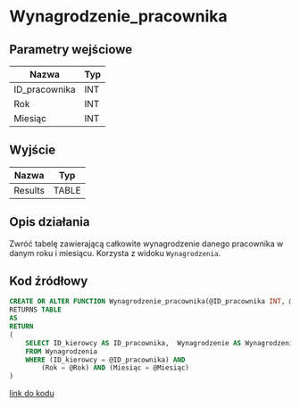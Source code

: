 # Wynagrodzenie_pracownika

## Parametry wejściowe

| Nazwa         | Typ |
| ------------- | --- |
| ID_pracownika | INT |
| Rok           | INT |
| Miesiąc       | INT |

## Wyjście

| Nazwa   | Typ   |
| ------- | ----- |
| Results | TABLE |

## Opis działania

Zwróć tabelę zawierającą całkowite wynagrodzenie danego pracownika w danym roku i miesiącu. Korzysta z widoku `Wynagrodzenia`.

## Kod źródłowy

```sql
CREATE OR ALTER FUNCTION Wynagrodzenie_pracownika(@ID_pracownika INT, @Rok INT, @Miesiąc INT)
RETURNS TABLE
AS
RETURN
(
    SELECT ID_kierowcy AS ID_pracownika,  Wynagrodzenie AS Wynagrodzenie_w_miesiącu
    FROM Wynagrodzenia
    WHERE (ID_kierowcy = @ID_pracownika) AND
        (Rok = @Rok) AND (Miesiąc = @Miesiąc)
)
```

[link do kodu](../../functions/Wynagrodzenie_pracownika.sql)
